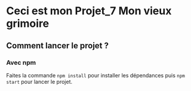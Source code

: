# Ceci est mon Projet_7 Mon vieux grimoire

## Comment lancer le projet ? 

### Avec npm

Faites la commande `npm install` pour installer les dépendances puis `npm start` pour lancer le projet.
